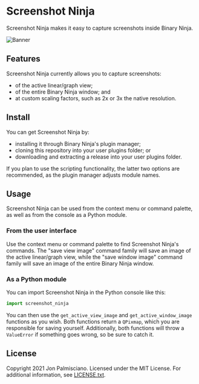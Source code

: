 # Screenshot Ninja

Screenshot Ninja makes it easy to capture screenshots inside Binary Ninja.

![Banner](https://raw.githubusercontent.com/jonpalmisc/screenshot_ninja/master/banner.png)

## Features

Screenshot Ninja currently allows you to capture screenshots:

- of the active linear/graph view;
- of the entire Binary Ninja window; and
- at custom scaling factors, such as 2x or 3x the native resolution.

## Install

You can get Screenshot Ninja by:

- installing it through Binary Ninja's plugin manager;
- cloning this repository into your user plugins folder; or
- downloading and extracting a release into your user plugins folder.

If you plan to use the scripting functionality, the latter two options are
recommended, as the plugin manager adjusts module names.

## Usage

Screenshot Ninja can be used from the context menu or command palette, as well
as from the console as a Python module.

### From the user interface

Use the context menu or command palette to find Screenshot Ninja's commands. The
"save view image" command family will save an image of the active linear/graph
view, while the "save window image" command family will save an image of the
entire Binary Ninja window.

### As a Python module

You can import Screenshot Ninja in the Python console like this:

``` python
import screenshot_ninja
```

You can then use the `get_active_view_image` and `get_active_window_image`
functions as you wish. Both functions return a `QPixmap`, which you are
responsible for saving yourself. Additionally, both functions will throw a
`ValueError` if something goes wrong, so be sure to catch it.

## License

Copyright 2021 Jon Palmisciano. Licensed under the MIT License. For additional
information, see [LICENSE.txt](LICENSE.txt).
